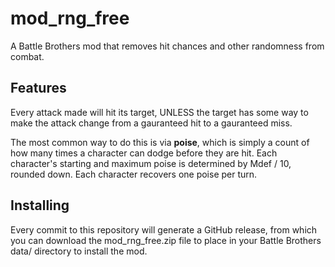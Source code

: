 # mod_rng_free

A Battle Brothers mod that removes hit chances and other randomness from combat.

## Features

Every attack made will hit its target, UNLESS the target has some way to make the attack change from a gauranteed hit to a gauranteed miss.

The most common way to do this is via **poise**, which is simply a count of how many times a character can dodge before they are hit.
Each character's starting and maximum poise is determined by Mdef / 10, rounded down.
Each character recovers one poise per turn.

## Installing

Every commit to this repository will generate a GitHub release, from which you can download the mod_rng_free.zip file to place in your Battle Brothers data/ directory to install the mod.
